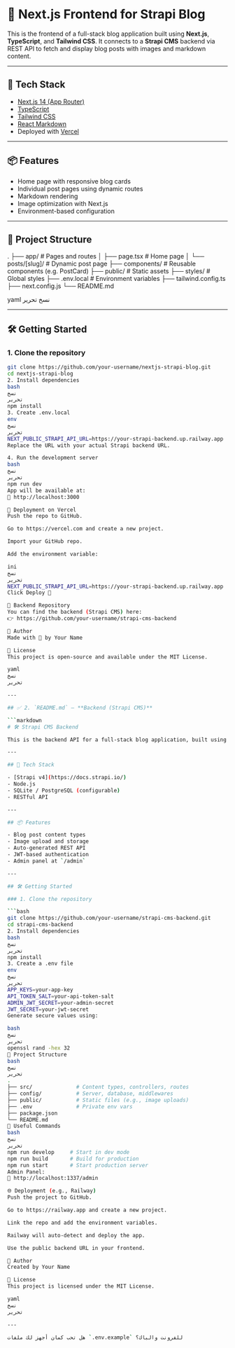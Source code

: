 # 📰 Next.js Frontend for Strapi Blog

This is the frontend of a full-stack blog application built using **Next.js**, **TypeScript**, and **Tailwind CSS**. It connects to a **Strapi CMS** backend via REST API to fetch and display blog posts with images and markdown content.

---

## 🚀 Tech Stack

- [Next.js 14 (App Router)](https://nextjs.org/)
- [TypeScript](https://www.typescriptlang.org/)
- [Tailwind CSS](https://tailwindcss.com/)
- [React Markdown](https://github.com/remarkjs/react-markdown)
- Deployed with [Vercel](https://vercel.com/)

---

## 📦 Features

- Home page with responsive blog cards
- Individual post pages using dynamic routes
- Markdown rendering
- Image optimization with Next.js
- Environment-based configuration

---

## 📁 Project Structure

.
├── app/ # Pages and routes
│ ├── page.tsx # Home page
│ └── posts/[slug]/ # Dynamic post page
├── components/ # Reusable components (e.g. PostCard)
├── public/ # Static assets
├── styles/ # Global styles
├── .env.local # Environment variables
├── tailwind.config.ts
├── next.config.js
└── README.md

yaml
نسخ
تحرير

---

## 🛠️ Getting Started

### 1. Clone the repository

```bash
git clone https://github.com/your-username/nextjs-strapi-blog.git
cd nextjs-strapi-blog
2. Install dependencies
bash
نسخ
تحرير
npm install
3. Create .env.local
env
نسخ
تحرير
NEXT_PUBLIC_STRAPI_API_URL=https://your-strapi-backend.up.railway.app
Replace the URL with your actual Strapi backend URL.

4. Run the development server
bash
نسخ
تحرير
npm run dev
App will be available at:
📍 http://localhost:3000

🚀 Deployment on Vercel
Push the repo to GitHub.

Go to https://vercel.com and create a new project.

Import your GitHub repo.

Add the environment variable:

ini
نسخ
تحرير
NEXT_PUBLIC_STRAPI_API_URL=https://your-strapi-backend.up.railway.app
Click Deploy 🚀

🔗 Backend Repository
You can find the backend (Strapi CMS) here:
👉 https://github.com/your-username/strapi-cms-backend

👤 Author
Made with 💙 by Your Name

📄 License
This project is open-source and available under the MIT License.

yaml
نسخ
تحرير

---

## ✅ 2. `README.md` – **Backend (Strapi CMS)**

```markdown
# 🛠️ Strapi CMS Backend

This is the backend API for a full-stack blog application, built using **Strapi v4 CMS**. It provides content management and exposes a REST API for the frontend (e.g., built with Next.js).

---

## 🚀 Tech Stack

- [Strapi v4](https://docs.strapi.io/)
- Node.js
- SQLite / PostgreSQL (configurable)
- RESTful API

---

## 📦 Features

- Blog post content types
- Image upload and storage
- Auto-generated REST API
- JWT-based authentication
- Admin panel at `/admin`

---

## 🛠️ Getting Started

### 1. Clone the repository

```bash
git clone https://github.com/your-username/strapi-cms-backend.git
cd strapi-cms-backend
2. Install dependencies
bash
نسخ
تحرير
npm install
3. Create a .env file
env
نسخ
تحرير
APP_KEYS=your-app-key
API_TOKEN_SALT=your-api-token-salt
ADMIN_JWT_SECRET=your-admin-secret
JWT_SECRET=your-jwt-secret
Generate secure values using:

bash
نسخ
تحرير
openssl rand -hex 32
📁 Project Structure
bash
نسخ
تحرير
.
├── src/              # Content types, controllers, routes
├── config/           # Server, database, middlewares
├── public/           # Static files (e.g., image uploads)
├── .env              # Private env vars
├── package.json
└── README.md
🔧 Useful Commands
bash
نسخ
تحرير
npm run develop     # Start in dev mode
npm run build       # Build for production
npm run start       # Start production server
Admin Panel:
📍 http://localhost:1337/admin

🌐 Deployment (e.g., Railway)
Push the project to GitHub.

Go to https://railway.app and create a new project.

Link the repo and add the environment variables.

Railway will auto-detect and deploy the app.

Use the public backend URL in your frontend.

👤 Author
Created by Your Name

📄 License
This project is licensed under the MIT License.

yaml
نسخ
تحرير

---

هل تحب كمان أجهز لك ملفات `.env.example` للفرونت والباك؟
